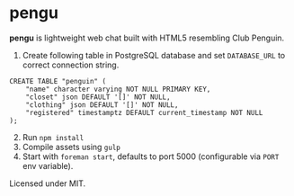 pengu
=====

**pengu** is lightweight web chat built with HTML5 resembling Club Penguin.

1. Create following table in PostgreSQL database and set `DATABASE_URL` to correct connection string.

```
CREATE TABLE "penguin" (
	"name" character varying NOT NULL PRIMARY KEY,
	"closet" json DEFAULT '[]' NOT NULL,
	"clothing" json DEFAULT '[]' NOT NULL,
	"registered" timestamptz DEFAULT current_timestamp NOT NULL
);
```

2. Run `npm install`
3. Compile assets using `gulp`
4. Start with `foreman start`, defaults to port 5000 (configurable via `PORT` env variable).

Licensed under MIT.
